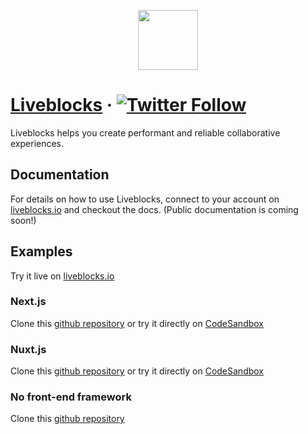 <p align="center">
  <a href="https://liveblocks.io">
    <img src="https://liveblocks.io/icon-192x192.png" height="96">
  </a>
</p>

# [Liveblocks](https://liveblocks.io) · [![Twitter Follow](https://shields.io/twitter/follow/liveblocks?label=Follow)](https://twitter.com/liveblocks)

Liveblocks helps you create performant and reliable collaborative experiences.

## Documentation

For details on how to use Liveblocks, connect to your account on [liveblocks.io](https://liveblocks.io/) and checkout the docs. (Public documentation is coming soon!)

## Examples

Try it live on [liveblocks.io](https://liveblocks.io/examples)

### Next.js

Clone this [github repository](https://github.com/liveblocks/next-js-examples) or try it directly on [CodeSandbox](https://codesandbox.io/s/github/liveblocks/next-js-examples?file=/pages/presence.tsx)

### Nuxt.js

Clone this [github repository](https://github.com/liveblocks/nuxt-js-examples) or try it directly on [CodeSandbox](https://codesandbox.io/s/github/liveblocks/nuxt-js-examples?file=/pages/presence.vue)

### No front-end framework

Clone this [github repository](https://github.com/liveblocks/javascript-examples)
